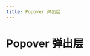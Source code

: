 ```yaml
---
title: Popover 弹出层
---
```


# Popover 弹出层 <Badge text="pass" type="success"/> <Badge text="0.0.3+"/>

<ClientOnly>
  <popover-demo>
  </popover-demo>
</ClientOnly>

<popover-attributes></popover-attributes>